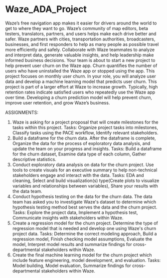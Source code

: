 # Waze_ADA_Project
Waze’s free navigation app makes it easier for drivers around the world to get to where they want to go. Waze’s community of map editors, beta testers, translators, partners, and users helps make each drive better and safer. Waze partners with cities, transportation authorities, broadcasters, businesses, and first responders to help as many people as possible travel more efficiently and safely.
Collaborate with Waze teammates to analyze and interpret data, generate valuable insights, and help leadership make informed business decisions. Your team is about to start a new project to help prevent user churn on the Waze app. Churn quantifies the number of users who have uninstalled the Waze app or stopped using the app. This project focuses on monthly user churn. In your role, you will analyze user data and develop a machine learning model that predicts user churn. 
This project is part of a larger effort at Waze to increase growth. Typically, high retention rates indicate satisfied users who repeatedly use the Waze app over time. Developing a churn prediction model will help prevent churn, improve user retention, and grow Waze’s business.

ASSIGNMENTS:
1. Waze is asking for a project proposal that will create milestones for the tasks within this project.
   Tasks: Organize project tasks into milestones, Classify tasks using the PACE workflow, Identify relevant stakeholders.
2. Build a dataframe for the churn data. After the dataframe is complete, Organize the data for the process of exploratory data analysis, and update the team on your progress and insights.
   Tasks: Build a dataframe for the churn dataset, Examine data type of each column, Gather descriptive statistics.
3. Conduct exploratory data analysis on data for the churn project. Use tools to create visuals for an executive summary to help non-technical stakeholders engage and interact with the data.
   Tasks: EDA and cleaning, Select and build visualization(s) type(Create plots to visualize variables and relationships between variables), Share your results with the data team.
4. Conduct hypothesis testing on the data for the churn data. The data team has asked you to investigate Waze's dataset to determine which hypothesis testing method best serves the data and the churn project.
   Tasks: Explore the project data, Implement a hypothesis test, Communicate insights with stakeholders within Waze.
5. Create a regression model for the churn project. Determine the type of regression model that is needed and develop one using Waze's churn project data.
   Tasks: Determine the correct modeling approach, Build a regression model, Finish checking model assumptions, Evaluate the model, Interpret model results and summarize findings for cross-departmental stakeholders within Waze.
6. Create the final machine learning model for the churn project which include feature engineering, model development, and evaluation.
   Tasks: Model building, Model evaluation, Summarize findings for cross-departmental stakeholders within Waze.

